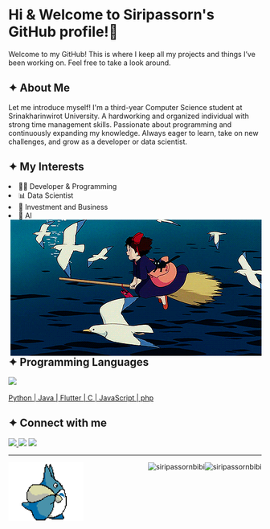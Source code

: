 # Hi & Welcome to Siripassorn's GitHub profile!👋

<p>Welcome to my GitHub! This is where I keep all my projects and things I’ve been working on. Feel free to take a look around.
</p>

## ✦ About Me
<p>
Let me introduce myself! I'm a third-year Computer Science student at Srinakharinwirot University. A hardworking and organized individual with strong time management skills. Passionate about programming and continuously expanding my knowledge. Always eager to learn, take on new challenges, and grow as a developer or data scientist.
</p>

## ✦ My Interests
<li>👩‍💻 Developer & Programming</li>
<li>📊 Data Scientist</li>
<li>🧳 Investment and Business</li>
<li>🤖 AI</li>

<img src="image_1.gif" alt="image_1" align="right">

## ✦ Programming Languages
<p align="left">
  <a href="https://skillicons.dev">
    <img src="https://skillicons.dev/icons?i=py,java,flutter,c,js,php" />
    <p>Python | Java | Flutter | C | JavaScript | php</p>
  </a>
</p>

## ✦ Connect with me
<a target="_blank" href="mailto:siripassorn.bibi@g.swu.ac.th?subject=Hello&body=Dear Siripassorn,">
  <img src="https://img.shields.io/badge/Gmail-D14836?style=for-the-badge&logo=gmail&logoColor=white" />
</a>
<a target="_blank" href="https://www.linkedin.com/in/siripassorn-siwanno-277101305/">
  <img src="https://img.shields.io/badge/LinkedIn-0077B5?style=for-the-badge&logo=linkedin&logoColor=white" /></a>
<a target="_blank" href="https://www.leetcode.com/https://leetcode.com/u/siripassorn/">
  <img src="https://img.shields.io/badge/LeetCode-000000?style=for-the-badge&logo=LeetCode&logoColor=" />
</a>

<hr/>
<p>
  <img alt="image_2" align="left" width="150px" src="image_2.gif">
  <img align="right" height="150px" src="https://github-readme-stats.vercel.app/api/top-langs?username=siripassornbibi&show_icons=true&title_color=2076f9&text_color=ffe0fb&bg_color=192130&hide_border=true&locale=en&layout=compact" alt="siripassornbibi" />
  <img align="right" height="150px" src="https://github-readme-stats.vercel.app/api?username=siripassornbibi&show_icons=true&title_color=1f76f9&text_color=ffe0fb&bg_color=192130&hide_border=true&cache_seconds=1800&locale=en" alt="siripassornbibi" />
</p>





